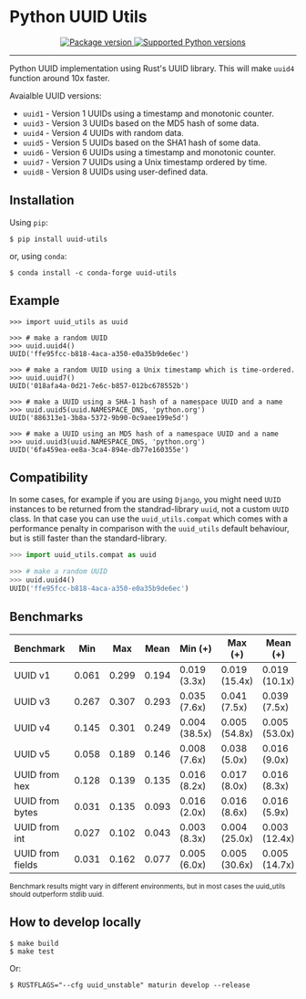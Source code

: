 # Python UUID Utils

<p align="center">
<a href="https://pypi.org/project/uuid-utils/">
    <img src="https://badge.fury.io/py/uuid-utils.svg" alt="Package version">
</a>
<a href="https://pypi.org/project/uuid-utils" target="_blank">
    <img src="https://img.shields.io/pypi/pyversions/uuid-utils.svg?color=%2334D058" alt="Supported Python versions">
</a>
</p>

---

Python UUID implementation using Rust's UUID library.
This will make `uuid4` function around 10x faster.

Avaialble UUID versions:

- `uuid1` - Version 1 UUIDs using a timestamp and monotonic counter.
- `uuid3` - Version 3 UUIDs based on the MD5 hash of some data.
- `uuid4` - Version 4 UUIDs with random data.
- `uuid5` - Version 5 UUIDs based on the SHA1 hash of some data.
- `uuid6` - Version 6 UUIDs using a timestamp and monotonic counter.
- `uuid7` - Version 7 UUIDs using a Unix timestamp ordered by time.
- `uuid8` - Version 8 UUIDs using user-defined data.

## Installation
Using `pip`:
```shell
$ pip install uuid-utils
```
or, using `conda`:

```shell
$ conda install -c conda-forge uuid-utils
```

## Example

```shell
>>> import uuid_utils as uuid

>>> # make a random UUID
>>> uuid.uuid4()
UUID('ffe95fcc-b818-4aca-a350-e0a35b9de6ec')

>>> # make a random UUID using a Unix timestamp which is time-ordered.
>>> uuid.uuid7()
UUID('018afa4a-0d21-7e6c-b857-012bc678552b')

>>> # make a UUID using a SHA-1 hash of a namespace UUID and a name
>>> uuid.uuid5(uuid.NAMESPACE_DNS, 'python.org')
UUID('886313e1-3b8a-5372-9b90-0c9aee199e5d')

>>> # make a UUID using an MD5 hash of a namespace UUID and a name
>>> uuid.uuid3(uuid.NAMESPACE_DNS, 'python.org')
UUID('6fa459ea-ee8a-3ca4-894e-db77e160355e')
```

## Compatibility

In some cases, for example if you are using `Django`, you might need `UUID` instances to be returned
from the standrad-library `uuid`, not a custom `UUID` class.
In that case you can use the `uuid_utils.compat` which comes with a performance penalty
in comparison with the `uuid_utils` default behaviour, but is still faster than the standard-library.

```py
>>> import uuid_utils.compat as uuid

>>> # make a random UUID
>>> uuid.uuid4()
UUID('ffe95fcc-b818-4aca-a350-e0a35b9de6ec')
```

## Benchmarks

|        Benchmark | Min     | Max     | Mean    | Min (+)         | Max (+)         | Mean (+)        |
|------------------|---------|---------|---------|-----------------|-----------------|-----------------|
|          UUID v1 | 0.061   | 0.299   | 0.194   | 0.019 (3.3x)    | 0.019 (15.4x)   | 0.019 (10.1x)   |
|          UUID v3 | 0.267   | 0.307   | 0.293   | 0.035 (7.6x)    | 0.041 (7.5x)    | 0.039 (7.5x)    |
|          UUID v4 | 0.145   | 0.301   | 0.249   | 0.004 (38.5x)   | 0.005 (54.8x)   | 0.005 (53.0x)   |
|          UUID v5 | 0.058   | 0.189   | 0.146   | 0.008 (7.6x)    | 0.038 (5.0x)    | 0.016 (9.0x)    |
|    UUID from hex | 0.128   | 0.139   | 0.135   | 0.016 (8.2x)    | 0.017 (8.0x)    | 0.016 (8.3x)    |
|  UUID from bytes | 0.031   | 0.135   | 0.093   | 0.016 (2.0x)    | 0.016 (8.6x)    | 0.016 (5.9x)    |
|    UUID from int | 0.027   | 0.102   | 0.043   | 0.003 (8.3x)    | 0.004 (25.0x)   | 0.003 (12.4x)   |
| UUID from fields | 0.031   | 0.162   | 0.077   | 0.005 (6.0x)    | 0.005 (30.6x)   | 0.005 (14.7x)   |

<sup>Benchmark results might vary in different environments, but in most cases the uuid_utils should outperform stdlib uuid.</sup><br>

## How to develop locally

```shell
$ make build
$ make test
```

Or:

```shell
$ RUSTFLAGS="--cfg uuid_unstable" maturin develop --release
```
